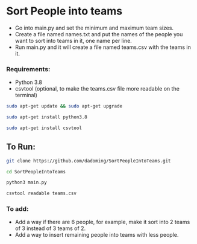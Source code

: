 # Sort People into teams

- Go into main.py and set the minimum and maximum team sizes.
- Create a file named names.txt and put the names of the people you want to sort into teams in it, one name per line.
- Run main.py and it will create a file named teams.csv with the teams in it.

### Requirements:
- Python 3.8
- csvtool (optional, to make the teams.csv file more readable on the terminal)

```bash
sudo apt-get update && sudo apt-get upgrade
```
```bash
sudo apt-get install python3.8
```
```bash
sudo apt-get install csvtool
```

## To Run:
```bash
git clone https://github.com/dadoming/SortPeopleIntoTeams.git
```
```bash
cd SortPeopleIntoTeams
```
```bash
python3 main.py
```
```bash
csvtool readable teams.csv
```

### To add:
- Add a way if there are 6 people, for example, make it sort into 2 teams of 3 instead of 3 teams of 2.
- Add a way to insert remaining people into teams with less people.

